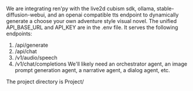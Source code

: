 We are integrating ren'py with the live2d cubism sdk, ollama, stable-diffusion-webui, and an openai compatible tts endpoint to dynamically generate a choose your own adventure style visual novel.
The unified API_BASE_URL and API_KEY are in the .env file. It serves the following endpoints:
1) /api/generate
2) /api/chat
3) /v1/audio/speech
4) /v1/chat/completions
We'll likely need an orchestrator agent, an image prompt generation agent, a narrative agent, a dialog agent, etc.

The project directory is Project/